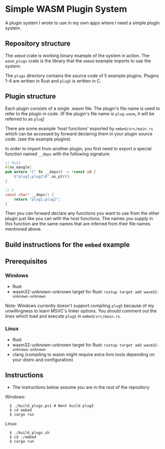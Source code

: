 # Simple WASM Plugin System
A plugin system I wrote to use in my own apps where I need a simple plugin system. 

## Repository structure
The `embed` crate is working binary example of the system in action. The `wasm_plugs` crate is the library that the `embed` example imports to use the system.

The `plugs` directory contains the source code of 5 example plugins. Plugins 1-4 are written in Rust and `plug5` is written in C.

## Plugin structure
Each plugin consists of a single .wasm file. The plugin's file name is used to refer to the plugin in code. (If the plugin's file name is `plug.wasm`, it will be referred to as `plug`)

There are some example 'host functions' exported by `embed/src/main.rs` which can be accessed by forward declaring them in your plugin source code. (see the example plugins)

In order to import from another plugin, you first need to export a special function named `__deps` with the following signature:
```rs
// Rust
#[no_mangle]
pub extern "C" fn __deps() -> *const u8 {
    b"plug1;plug2\0".as_ptr()
}
```
```c
// C
const char* __deps() {
    return "plug1;plug2";
}
```
Then you can forward declare any functions you want to use from the other plugin just like you can with the host functions. The names you supply in this function are the same names that are inferred from their file names mentioned above.

## Build instructions for the `embed` example
## Prerequisites
### Windows
- Rust
- wasm32-unknown-unknown target for Rust: `rustup target add wasm32-unknown-unknown`

Note: Windows currently doesn't support compiling `plug5` because of my unwillingness to learn MSVC's linker options. You should comment out the lines which load and execute `plug5` in `embed/src/main.rs`.
### Linux
- Rust
- wasm32-unknown-unknown target for Rust: `rustup target add wasm32-unknown-unknown`
- clang (compiling to wasm might require extra llvm tools depending on your distro and configuration)


## Instructions
- The instructions below assume you are in the root of the repository

Windows:
```console
  $ ./build_plugs.ps1 # Wont build plug5
  $ cd embed
  $ cargo run
```

Linux:
```console
  $ ./build_plugs.sh
  $ cd ./embed
  $ cargo run
```

